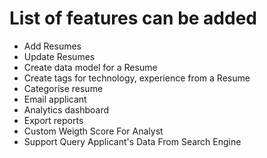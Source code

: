# List of features can be added

* Add Resumes
* Update Resumes
* Create data model for a Resume
* Create tags for technology, experience from a Resume
* Categorise resume
* Email applicant
* Analytics dashboard
* Export reports
* Custom Weigth Score For Analyst 
* Support Query Applicant's Data From Search Engine